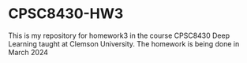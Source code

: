 # CPSC8430-HW3
This is my repository for homework3 in the course CPSC8430 Deep Learning taught at Clemson University. The homework is being done in March 2024

